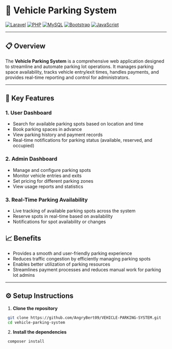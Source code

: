 # 🚗 Vehicle Parking System

[![Laravel](https://img.shields.io/badge/Laravel-FF2D20?style=for-the-badge&logo=laravel&logoColor=white)](https://laravel.com)
[![PHP](https://img.shields.io/badge/PHP-777BB4?style=for-the-badge&logo=php&logoColor=white)](https://www.php.net)
[![MySQL](https://img.shields.io/badge/MySQL-4479A1?style=for-the-badge&logo=mysql&logoColor=white)](https://www.mysql.com/)
[![Bootstrap](https://img.shields.io/badge/Bootstrap-7952B3?style=for-the-badge&logo=bootstrap&logoColor=white)](https://getbootstrap.com/)
[![JavaScript](https://img.shields.io/badge/JavaScript-F7DF1E?style=for-the-badge&logo=javascript&logoColor=black)](https://developer.mozilla.org/en-US/docs/Web/JavaScript)

---

## 📋 Overview

The **Vehicle Parking System** is a comprehensive web application designed to streamline and automate parking lot operations. It manages parking space availability, tracks vehicle entry/exit times, handles payments, and provides real-time reporting and control for administrators.

---

## 🚙 Key Features

### 1. User Dashboard
- Search for available parking spots based on location and time
- Book parking spaces in advance
- View parking history and payment records
- Real-time notifications for parking status (available, reserved, and occupied)

### 2. Admin Dashboard
- Manage and configure parking spots
- Monitor vehicle entries and exits
- Set pricing for different parking zones
- View usage reports and statistics

### 3. Real-Time Parking Availability
- Live tracking of available parking spots across the system
- Reserve spots in real-time based on availability
- Notifications for spot availability or changes

## 📈 Benefits
- Provides a smooth and user-friendly parking experience
- Reduces traffic congestion by efficiently managing parking spots
- Enables better utilization of parking resources
- Streamlines payment processes and reduces manual work for parking lot admins

---

## ⚙️ Setup Instructions

1. **Clone the repository**
   
  
```bash
 git clone https://github.com/AngryBert09/VEHICLE-PARKING-SYSTEM.git
 cd vehicle-parking-system
```

2. **Install the dependencies**
   
 ```bash
  composer install

